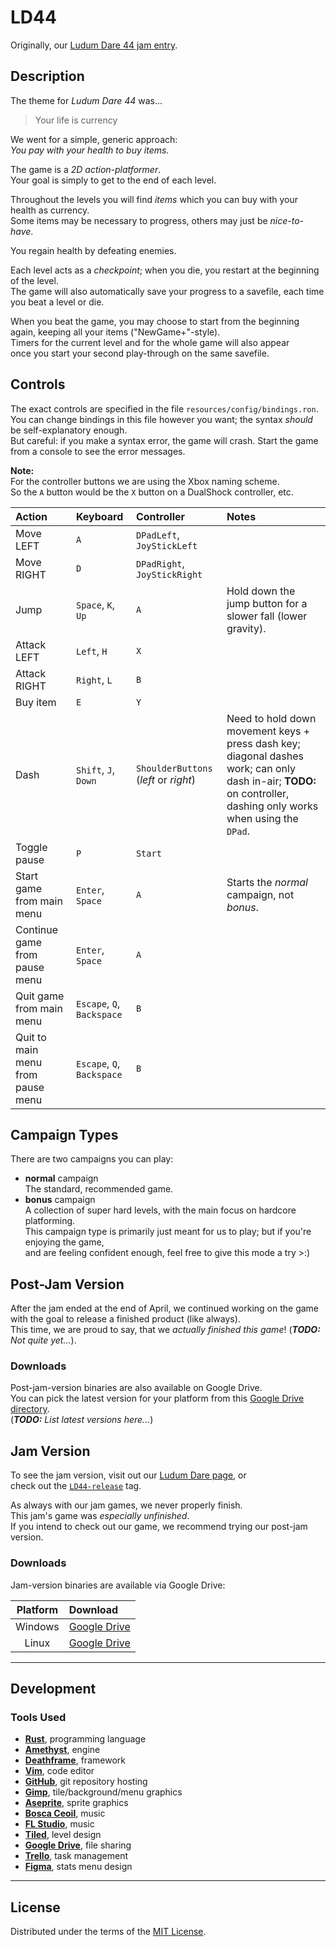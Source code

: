 # LD44
Originally, our [Ludum Dare 44 jam entry][ludumdare].  

## Description
The theme for _Ludum Dare 44_ was...  
> Your life is currency

We went for a simple, generic approach:  
_You pay with your health to buy items._

The game is a _2D action-platformer_.  
Your goal is simply to get to the end of each level.  

Throughout the levels you will find _items_ which you can buy with your health as currency.  
Some items may be necessary to progress, others may just be _nice-to-have_.  

You regain health by defeating enemies.

Each level acts as a _checkpoint_; when you die, you restart at the beginning of the level.  
The game will also automatically save your progress to a savefile, each time you beat a level or die.  

When you beat the game, you may choose to start from the beginning again, keeping all your items ("NewGame+"-style).  
Timers for the current level and for the whole game will also appear  
once you start your second play-through on the same savefile.

## Controls
The exact controls are specified in the file `resources/config/bindings.ron`.  
You can change bindings in this file however you want; the syntax _should_ be self-explanatory enough.  
But careful: if you make a syntax error, the game will crash. Start the game from a console to see the error messages.

__Note:__  
For the controller buttons we are using the Xbox naming scheme.  
So the `A` button would be the `X` button on a DualShock controller, etc.

| Action                            | Keyboard                   | Controller                            | Notes                                                                      |
| :-------------------------------- | :------------------------- | :------------------------------------ | :------------------------------------------------------------------------- |
| Move LEFT                         | `A`                        | `DPadLeft`, `JoyStickLeft`            |                                                                            |
| Move RIGHT                        | `D`                        | `DPadRight`, `JoyStickRight`          |                                                                            |
| Jump                              | `Space`, `K`, `Up`         | `A`                                   | Hold down the jump button for a slower fall (lower gravity).               |
| Attack LEFT                       | `Left`, `H`                | `X`                                   |                                                                            |
| Attack RIGHT                      | `Right`, `L`               | `B`                                   |                                                                            |
| Buy item                          | `E`                        | `Y`                                   |                                                                            |
| Dash                              | `Shift`, `J`, `Down`       | `ShoulderButtons` (_left_ or _right_) | Need to hold down movement keys + press dash key; diagonal dashes work; can only dash in-air; __TODO:__ on controller, dashing only works when using the `DPad`. |
| Toggle pause                      | `P`                        | `Start`                               |                                                                            |
| Start game from main menu         | `Enter`, `Space`           | `A`                                   | Starts the _normal_ campaign, not _bonus_.                                 |
| Continue game from pause menu     | `Enter`, `Space`           | `A`                                   |                                                                            |
| Quit game from main menu          | `Escape`, `Q`, `Backspace` | `B`                                   |                                                                            |
| Quit to main menu from pause menu | `Escape`, `Q`, `Backspace` | `B`                                   |                                                                            |

## Campaign Types
There are two campaigns you can play:

- __normal__ campaign  
  The standard, recommended game.
- __bonus__ campaign  
  A collection of super hard levels, with the main focus on hardcore platforming.  
  This campaign type is primarily just meant for us to play; but if you're enjoying the game,  
  and are feeling confident enough, feel free to give this mode a try \>:)

## Post-Jam Version
After the jam ended at the end of April, we continued working on the game  
with the goal to release a finished product (like always).  
This time, we are proud to say, that we _actually finished this game_! (*__TODO:__ Not quite yet...*).

### Downloads
Post-jam-version binaries are also available on Google Drive.  
You can pick the latest version for your platform from this [Google Drive directory][bin-dir].  
(*__TODO:__ List latest versions here...*)

## Jam Version
To see the jam version, visit out our [Ludum Dare page][ludumdare], or  
check out the [`LD44-release`][LD44-release] tag.  

As always with our jam games, we never properly finish.  
This jam's game was _especially unfinished_.  
If you intend to check out our game, we recommend trying our post-jam version.

### Downloads
Jam-version binaries are available via Google Drive:

| Platform | Download |
|:--------:|:-------- |
| Windows  | [Google Drive][bin-jam-windows] |
| Linux    | [Google Drive][bin-jam-linux] |

---

## Development
### Tools Used
- __[Rust]__, programming language
- __[Amethyst]__, engine
- __[Deathframe]__, framework
- __[Vim]__, code editor
- __[GitHub]__, git repository hosting
- __[Gimp]__, tile/background/menu graphics
- __[Aseprite]__, sprite graphics
- __[Bosca Ceoil][BoscaCeoil]__, music
- __[FL Studio][FLStudio]__, music
- __[Tiled]__, level design
- __[Google Drive][GoogleDrive]__, file sharing
- __[Trello]__, task management
- __[Figma]__, stats menu design

---

## License
Distributed under the terms of the [MIT License][mit-license].

[ludumdare]:       https://ldjam.com/events/ludum-dare/44/veggietartar
[LD44-release]:    https://github.com/Noah2610/LD44/tree/LD44-release
[bin-jam-windows]: https://drive.google.com/file/d/1RtQ8vsJFH75WyZHTa1W_vxzchw6OhA7Y/view
[bin-jam-linux]:   https://drive.google.com/file/d/1xffSHQmDppZ4KGcbApzIFt4l_XvT2pX2/view
[bin-dir]:         https://drive.google.com/open?id=1XNMvBsOJkbbii6jp9T7Du9mNnso00Axn
[Rust]:            https://www.rust-lang.org/
[Amethyst]:        https://amethyst.rs/
[Deathframe]:      https://github.com/Noah2610/deathframe
[Vim]:             https://www.vim.org/
[GitHub]:          https://github.com/Noah2610/LD44
[Gimp]:            https://www.gimp.org/
[Aseprite]:        https://www.aseprite.org/
[BoscaCeoil]:      https://boscaceoil.net/
[FLStudio]:        https://www.image-line.com/flstudio
[Tiled]:           https://www.mapeditor.org/
[GoogleDrive]:     https://drive.google.com/
[Trello]:          https://trello.com/b/hkBWXYt9
[Figma]:           https://www.figma.com/
[mit-license]:     https://github.com/Noah2610/LD44/blob/master/LICENSE
